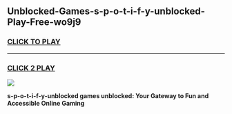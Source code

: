 
## Unblocked-Games-s-p-o-t-i-f-y-unblocked-Play-Free-wo9j9
<h3>
<a href="https://premium76.site?title=s-p-o-t-i-f-y-unblocked&ref=21A">CLICK TO PLAY</a></h3>
<hr>

<h3>
<a href="https://premium76.site?title=s-p-o-t-i-f-y-unblocked&ref=21A">CLICK 2 PLAY</a>
  
</h3>

<a href="https://premium76.site?title=s-p-o-t-i-f-y-unblocked&ref=21A"><img src="https://clearcache.store/games.png"></a>


**s-p-o-t-i-f-y-unblocked games unblocked: Your Gateway to Fun and Accessible Online Gaming**
